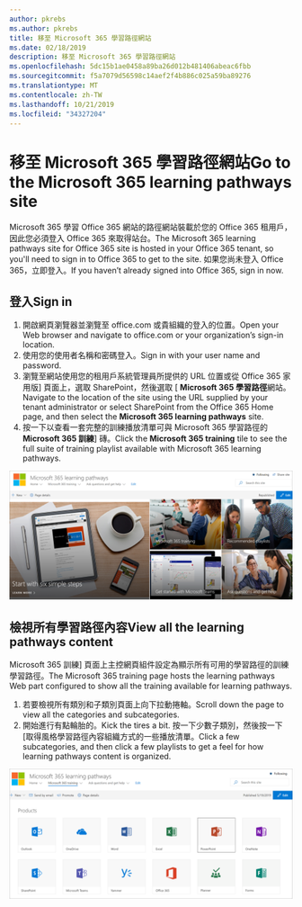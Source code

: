 ```yaml
---
author: pkrebs
ms.author: pkrebs
title: 移至 Microsoft 365 學習路徑網站
ms.date: 02/18/2019
description: 移至 Microsoft 365 學習路徑網站
ms.openlocfilehash: 5dc15b1ae0458a89ba26d012b481406abeac6fbb
ms.sourcegitcommit: f5a7079d56598c14aef2f4b886c025a59ba89276
ms.translationtype: MT
ms.contentlocale: zh-TW
ms.lasthandoff: 10/21/2019
ms.locfileid: "34327204"
---
```

# <a name="go-to-the-microsoft-365-learning-pathways-site"></a><span data-ttu-id="95b15-103">移至 Microsoft 365 學習路徑網站</span><span class="sxs-lookup"><span data-stu-id="95b15-103">Go to the Microsoft 365 learning pathways site</span></span>

<span data-ttu-id="95b15-104">Microsoft 365 學習 Office 365 網站的路徑網站裝載於您的 Office 365 租用戶，因此您必須登入 Office 365 來取得站台。</span><span class="sxs-lookup"><span data-stu-id="95b15-104">The Microsoft 365 learning pathways site for Office 365 site is hosted in your Office 365 tenant, so you'll need to sign in to Office 365 to get to the site.</span></span> <span data-ttu-id="95b15-105">如果您尚未登入 Office 365，立即登入。</span><span class="sxs-lookup"><span data-stu-id="95b15-105">If you haven’t already signed into Office 365, sign in now.</span></span> 

## <a name="sign-in"></a><span data-ttu-id="95b15-106">登入</span><span class="sxs-lookup"><span data-stu-id="95b15-106">Sign in</span></span>  

1.  <span data-ttu-id="95b15-107">開啟網頁瀏覽器並瀏覽至 office.com 或貴組織的登入的位置。</span><span class="sxs-lookup"><span data-stu-id="95b15-107">Open your Web browser and navigate to office.com or your organization’s sign-in location.</span></span> 
2.  <span data-ttu-id="95b15-108">使用您的使用者名稱和密碼登入。</span><span class="sxs-lookup"><span data-stu-id="95b15-108">Sign in with your user name and password.</span></span>
3.  <span data-ttu-id="95b15-109">瀏覽至網站使用您的租用戶系統管理員所提供的 URL 位置或從 Office 365 家用版] 頁面上，選取 SharePoint，然後選取 [ **Microsoft 365 學習路徑**網站。</span><span class="sxs-lookup"><span data-stu-id="95b15-109">Navigate to the location of the site using the URL supplied by your tenant administrator or select SharePoint from the Office 365 Home page, and then select the **Microsoft 365 learning pathways** site.</span></span> 
5. <span data-ttu-id="95b15-110">按一下以查看一套完整的訓練播放清單可與 Microsoft 365 學習路徑的**Microsoft 365 訓練**] 磚。</span><span class="sxs-lookup"><span data-stu-id="95b15-110">Click the **Microsoft 365 training** tile to see the full suite of training playlist available with Microsoft 365 learning pathways.</span></span> 

![cg goto.png](media/cg-goto.png)

## <a name="view-all-the-learning-pathways-content"></a><span data-ttu-id="95b15-112">檢視所有學習路徑內容</span><span class="sxs-lookup"><span data-stu-id="95b15-112">View all the learning pathways content</span></span>
<span data-ttu-id="95b15-113">Microsoft 365 訓練] 頁面上主控網頁組件設定為顯示所有可用的學習路徑的訓練學習路徑。</span><span class="sxs-lookup"><span data-stu-id="95b15-113">The Microsoft 365 training page hosts the learning pathways Web part configured to show all the training available for learning pathways.</span></span> 

1. <span data-ttu-id="95b15-114">若要檢視所有類別和子類別頁面上向下拉動捲軸。</span><span class="sxs-lookup"><span data-stu-id="95b15-114">Scroll down the page to view all the categories and subcategories.</span></span>
2. <span data-ttu-id="95b15-115">開始進行有點輪胎的。</span><span class="sxs-lookup"><span data-stu-id="95b15-115">Kick the tires a bit.</span></span> <span data-ttu-id="95b15-116">按一下少數子類別，然後按一下 [取得風格學習路徑內容組織方式的一些播放清單。</span><span class="sxs-lookup"><span data-stu-id="95b15-116">Click a few subcategories, and then click a few playlists to get a feel for how learning pathways content is organized.</span></span> 

![cg gotoall.png](media/cg-gotoall.png)

